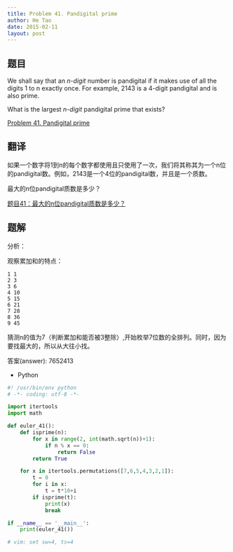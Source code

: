 ```yaml
---
title: Problem 41. Pandigital prime
author: He Tao
date: 2015-02-11
layout: post
---
```


## 题目

We shall say that an _n-digit_ number is pandigital if it makes use of all the digits 1 to n exactly once. For example, 2143 is a 4-digit pandigital and is also prime.

What is the largest _n-digit_ pandigital prime that exists?

[Problem 41. Pandigital prime](https://projecteuler.net/problem=41 "Problem 41")

## 翻译

如果一个数字将1到n的每个数字都使用且只使用了一次，我们将其称其为一个n位的pandigital数。例如，2143是一个4位的pandigital数，并且是一个质数。

最大的n位pandigital质数是多少？

[题目41：最大的n位pandigital质数是多少？](http://pe.spiritzhang.com/index.php/2011-05-11-09-44-54/42-41npandigital "题目41")

## 题解

分析：

观察累加和的特点：

~~~
1 1
2 3
3 6
4 10
5 15
6 21
7 28
8 36
9 45
~~~

猜测n的值为7（判断累加和能否被3整除）,开始枚举7位数的全排列。同时，因为要找最大的，所以从大往小找。

答案(answer): 7652413

+ Python

~~~python
#! /usr/bin/env python
# -*- coding: utf-8 -*-

import itertools
import math

def euler_41():
    def isprime(n):
        for x in range(2, int(math.sqrt(n))+1):
            if n % x == 0:
                return False
        return True

    for x in itertools.permutations([7,6,5,4,3,2,1]):
        t = 0
        for i in x:
            t = t*10+i
        if isprime(t):
            print(x)
            break

if __name__ == '__main__':
    print(euler_41())

# vim: set sw=4, ts=4
~~~
